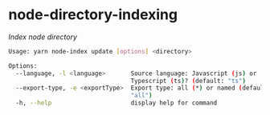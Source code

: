 node-directory-indexing
=======================
_Index node directory_


```sh
Usage: yarn node-index update [options] <directory>

Options:
  --language, -l <language>       Source language: Javascript (js) or
                                  Typescript (ts)? (default: "ts")
  --export-type, -e <exportType>  Export type: all (*) or named (default:
                                  "all")
  -h, --help                      display help for command
```
